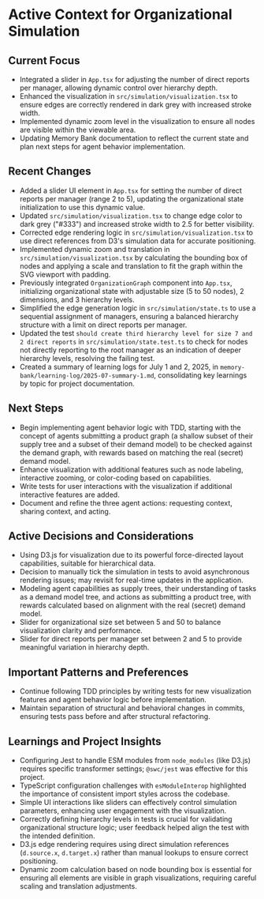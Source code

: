 # Active Context for Organizational Simulation

## Current Focus
- Integrated a slider in `App.tsx` for adjusting the number of direct reports per manager, allowing dynamic control over hierarchy depth.
- Enhanced the visualization in `src/simulation/visualization.tsx` to ensure edges are correctly rendered in dark grey with increased stroke width.
- Implemented dynamic zoom level in the visualization to ensure all nodes are visible within the viewable area.
- Updating Memory Bank documentation to reflect the current state and plan next steps for agent behavior implementation.

## Recent Changes
- Added a slider UI element in `App.tsx` for setting the number of direct reports per manager (range 2 to 5), updating the organizational state initialization to use this dynamic value.
- Updated `src/simulation/visualization.tsx` to change edge color to dark grey ("#333") and increased stroke width to 2.5 for better visibility.
- Corrected edge rendering logic in `src/simulation/visualization.tsx` to use direct references from D3's simulation data for accurate positioning.
- Implemented dynamic zoom and translation in `src/simulation/visualization.tsx` by calculating the bounding box of nodes and applying a scale and translation to fit the graph within the SVG viewport with padding.
- Previously integrated `OrganizationGraph` component into `App.tsx`, initializing organizational state with adjustable size (5 to 50 nodes), 2 dimensions, and 3 hierarchy levels.
- Simplified the edge generation logic in `src/simulation/state.ts` to use a sequential assignment of managers, ensuring a balanced hierarchy structure with a limit on direct reports per manager.
- Updated the test `should create third hierarchy level for size 7 and 2 direct reports` in `src/simulation/state.test.ts` to check for nodes not directly reporting to the root manager as an indication of deeper hierarchy levels, resolving the failing test.
- Created a summary of learning logs for July 1 and 2, 2025, in `memory-bank/learning-log/2025-07-summary-1.md`, consolidating key learnings by topic for project documentation.

## Next Steps
- Begin implementing agent behavior logic with TDD, starting with the concept of agents submitting a product graph (a shallow subset of their supply tree and a subset of their demand model) to be checked against the demand graph, with rewards based on matching the real (secret) demand model.
- Enhance visualization with additional features such as node labeling, interactive zooming, or color-coding based on capabilities.
- Write tests for user interactions with the visualization if additional interactive features are added.
- Document and refine the three agent actions: requesting context, sharing context, and acting.

## Active Decisions and Considerations
- Using D3.js for visualization due to its powerful force-directed layout capabilities, suitable for hierarchical data.
- Decision to manually tick the simulation in tests to avoid asynchronous rendering issues; may revisit for real-time updates in the application.
- Modeling agent capabilities as supply trees, their understanding of tasks as a demand model tree, and actions as submitting a product tree, with rewards calculated based on alignment with the real (secret) demand model.
- Slider for organizational size set between 5 and 50 to balance visualization clarity and performance.
- Slider for direct reports per manager set between 2 and 5 to provide meaningful variation in hierarchy depth.

## Important Patterns and Preferences
- Continue following TDD principles by writing tests for new visualization features and agent behavior logic before implementation.
- Maintain separation of structural and behavioral changes in commits, ensuring tests pass before and after structural refactoring.

## Learnings and Project Insights
- Configuring Jest to handle ESM modules from `node_modules` (like D3.js) requires specific transformer settings; `@swc/jest` was effective for this project.
- TypeScript configuration challenges with `esModuleInterop` highlighted the importance of consistent import styles across the codebase.
- Simple UI interactions like sliders can effectively control simulation parameters, enhancing user engagement with the visualization.
- Correctly defining hierarchy levels in tests is crucial for validating organizational structure logic; user feedback helped align the test with the intended definition.
- D3.js edge rendering requires using direct simulation references (`d.source.x`, `d.target.x`) rather than manual lookups to ensure correct positioning.
- Dynamic zoom calculation based on node bounding box is essential for ensuring all elements are visible in graph visualizations, requiring careful scaling and translation adjustments.
